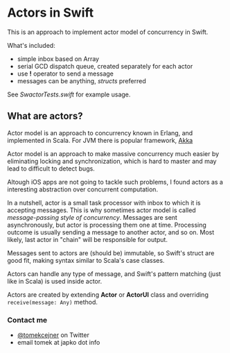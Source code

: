 # Actors in Swift

This is an approach to implement actor model of concurrency in Swift.

What's included:

  * simple inbox based on Array
  * serial GCD dispatch queue, created separately for each actor
  * use **!** operator to send a message
  * messages can be anything, *structs* preferred
  
See *SwactorTests.swift* for example usage.

## What are actors?

Actor model is an approach to concurrency known in Erlang, and implemented in Scala. For JVM there is popular framework, [Akka](http://www.akka.io)

Actor model is an approach to make massive concurrency much easier by eliminating locking and synchronization, which is hard to master and may lead to difficult to detect bugs.

Altough iOS apps are not going to tackle such problems, I found actors as a interesting abstraction over concurrent computation. 

In a nutshell, actor is a small task processor with inbox to which it is accepting messages. This is why sometimes actor model is called *message-passing style of concurrency*. Messages are sent asynchronously, but actor is processing them one at time. Processing outcome is usually sending a message to another actor, and so on.
Most likely, last actor in "chain" will be responsible for output.

Messages sent to actors are (should be) immutable, so Swift's struct are good fit, making syntax similar to Scala's case classes.

Actors can handle any type of message, and Swift's pattern matching (just like in Scala) is used inside actor.

Actors are created by extending **Actor** or **ActorUI** class and overriding `receive(message: Any)` method.

### Contact me

   * [@tomekcejner](http://twitter.com/tomekcejner) on Twitter
   * email tomek at japko dot info
   